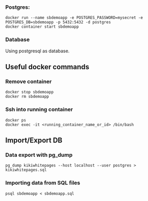 ### Postgres:
```
docker run --name sbdemoapp -e POSTGRES_PASSWORD=mysecret -e POSTGRES_DB=sbdemoapp -p 5432:5432 -d postgres
docker container start sbdemoapp
```

### Database

Using postgresql as database.

## Useful docker commands

### Remove container
```
docker stop sbdemoapp
docker rm sbdemoapp
```

### Ssh into running container

```
docker ps
docker exec -it <running_container_name_or_id> /bin/bash
```

## Import/Export DB

### Data export with pg_dump

```
pg_dump kikiwhitepages --host localhost --user postgres > kikiwhitepages.sql
```

### Importing data from SQL files

```
psql sbdemoapp < sbdemoapp.sql
```
